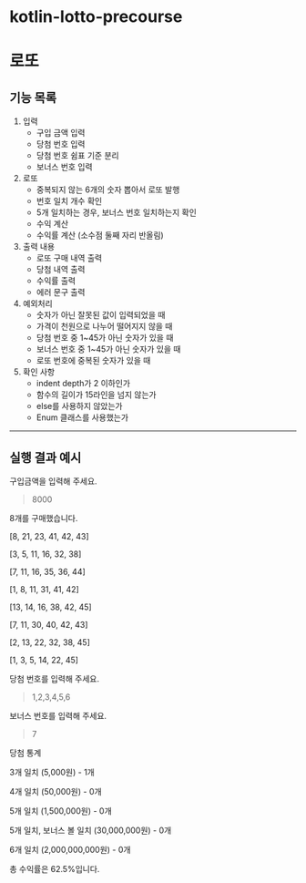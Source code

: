 # kotlin-lotto-precourse

# 로또


## 기능 목록

1. 입력
    - 구입 금액 입력
    - 당첨 번호 입력
    - 당첨 번호 쉼표 기준 분리
    - 보너스 번호 입력
2. 로또
    - 중복되지 않는 6개의 숫자 뽑아서 로또 발행
    - 번호 일치 개수 확인
    - 5개 일치하는 경우, 보너스 번호 일치하는지 확인
    - 수익 계산
    - 수익률 계산 (소수점 둘째 자리 반올림)
3. 출력 내용
    - 로또 구매 내역 출력
    - 당첨 내역 출력
    - 수익률 출력
    - 에러 문구 출력
4. 예외처리
    - 숫자가 아닌 잘못된 값이 입력되었을 때
    - 가격이 천원으로 나누어 떨어지지 않을 때
    - 당첨 번호 중 1~45가 아닌 숫자가 있을 때
    - 보너스 번호 중 1~45가 아닌 숫자가 있을 때
    - 로또 번호에 중복된 숫자가 있을 때
5. 확인 사항
   - indent depth가 2 이하인가
   - 함수의 길이가 15라인을 넘지 않는가
   - else를 사용하지 않았는가
   - Enum 클래스를 사용했는가
   
---

## 실행 결과 예시
구입금액을 입력해 주세요.

>8000

8개를 구매했습니다.

[8, 21, 23, 41, 42, 43]

[3, 5, 11, 16, 32, 38]

[7, 11, 16, 35, 36, 44]

[1, 8, 11, 31, 41, 42]

[13, 14, 16, 38, 42, 45]

[7, 11, 30, 40, 42, 43]

[2, 13, 22, 32, 38, 45]

[1, 3, 5, 14, 22, 45]

당첨 번호를 입력해 주세요.

>1,2,3,4,5,6

보너스 번호를 입력해 주세요.

>7

당첨 통계

3개 일치 (5,000원) - 1개

4개 일치 (50,000원) - 0개

5개 일치 (1,500,000원) - 0개

5개 일치, 보너스 볼 일치 (30,000,000원) - 0개

6개 일치 (2,000,000,000원) - 0개

총 수익률은 62.5%입니다.